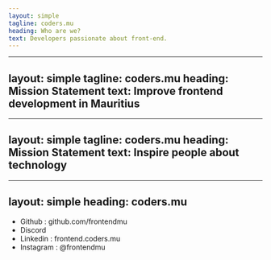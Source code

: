 ```yaml
---
layout: simple
tagline: coders.mu
heading: Who are we?
text: Developers passionate about front-end.
---
```


---
layout: simple
tagline: coders.mu
heading: Mission Statement
text: Improve frontend development in Mauritius
---

---
layout: simple
tagline: coders.mu
heading: Mission Statement
text: Inspire people about technology
---

---
layout: simple
heading: coders.mu
---

- Github : github.com/frontendmu
- Discord
- Linkedin : frontend.coders.mu
- Instagram : @frontendmu

